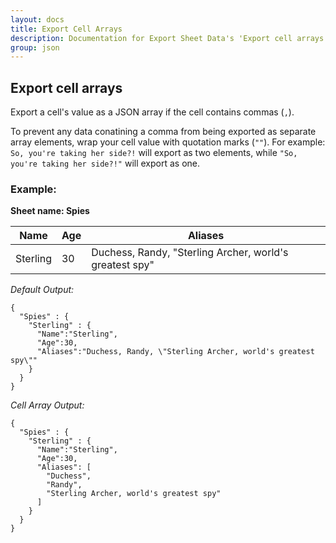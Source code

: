 ```yaml
---
layout: docs
title: Export Cell Arrays
description: Documentation for Export Sheet Data's 'Export cell arrays' option.
group: json
---
```


Export cell arrays
------------------
Export a cell's value as a JSON array if the cell contains commas (`,`).

To prevent any data conatining a comma from being exported as separate array elements, wrap your cell value with quotation marks (`""`). For example: `So, you're taking her side?!` will export as two elements, while `"So, you're taking her side?!"` will export as one.

### Example: ###

**Sheet name: Spies**

Name | Age | Aliases
---- | --- | -------
Sterling | 30 | Duchess, Randy, "Sterling Archer, world's greatest spy"

*Default Output:*
```
{
  "Spies" : {
    "Sterling" : {
      "Name":"Sterling",
      "Age":30,
      "Aliases":"Duchess, Randy, \"Sterling Archer, world's greatest spy\""
    }
  }
}
```

*Cell Array Output:*
```
{
  "Spies" : {
    "Sterling" : {
      "Name":"Sterling",
      "Age":30,
      "Aliases": [
        "Duchess",
        "Randy",
        "Sterling Archer, world's greatest spy"
      ]
    }
  }
}
```
